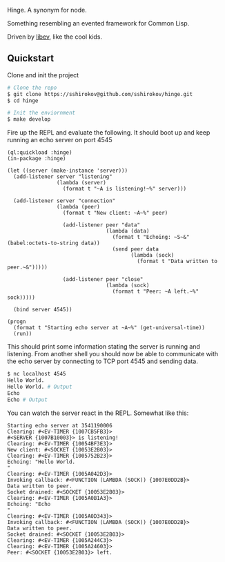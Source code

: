 Hinge. A synonym for node.

Something resembling an evented framework for Common Lisp.

Driven by [libev](http://software.schmorp.de/pkg/libev.html), like the cool kids.

## Quickstart

Clone and init the project

```sh
# Clone the repo
$ git clone https://sshirokov@github.com/sshirokov/hinge.git
$ cd hinge

# Init the enviornment
$ make develop
```

Fire up the REPL and evaluate the following.
It should boot up and keep running an echo server on port 4545

```common-lisp
(ql:quickload :hinge)
(in-package :hinge)

(let ((server (make-instance 'server)))
  (add-listener server "listening"
                (lambda (server)
                  (format t "~A is listening!~%" server)))

  (add-listener server "connection"
                (lambda (peer)
                  (format t "New client: ~A~%" peer)

                  (add-listener peer "data"
                                (lambda (data)
                                  (format t "Echoing: ~S~&" (babel:octets-to-string data))
                                  (send peer data
                                        (lambda (sock)
                                          (format t "Data written to peer.~&")))))

                  (add-listener peer "close"
                                (lambda (sock)
                                  (format t "Peer: ~A left.~%" sock)))))

  (bind server 4545))

(progn
  (format t "Starting echo server at ~A~%" (get-universal-time))
  (run))
```

This should print some information stating the server is running and listening.
From another shell you should now be able to communicate with the echo server
by connecting to TCP port 4545 and sending data.

```sh
$ nc localhost 4545
Hello World.
Hello World. # Output
Echo
Echo # Output
```

You can watch the server react in the REPL. Somewhat like this:

```
Starting echo server at 3541190006
Clearing: #<EV-TIMER {1007CB5FB3}>
#<SERVER {1007B10003}> is listening!
Clearing: #<EV-TIMER {10054BF3E3}>
New client: #<SOCKET {10053E2B03}>
Clearing: #<EV-TIMER {1005752B23}>
Echoing: "Hello World.
"
Clearing: #<EV-TIMER {1005A042D3}>
Invoking callback: #<FUNCTION (LAMBDA (SOCK)) {1007E0DD2B}>
Data written to peer.
Socket drained: #<SOCKET {10053E2B03}>
Clearing: #<EV-TIMER {1005A0B1A3}>
Echoing: "Echo
"
Clearing: #<EV-TIMER {1005A0D343}>
Invoking callback: #<FUNCTION (LAMBDA (SOCK)) {1007E0DD2B}>
Data written to peer.
Socket drained: #<SOCKET {10053E2B03}>
Clearing: #<EV-TIMER {1005A244C3}>
Clearing: #<EV-TIMER {1005A24603}>
Peer: #<SOCKET {10053E2B03}> left.
```